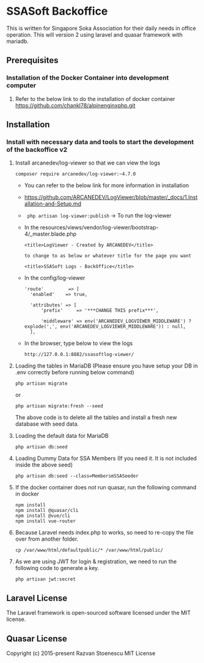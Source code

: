 # SSASoft Backoffice

This is written for Singapore Soka Association for their daily needs in office operation.
This will version 2 using laravel and quasar framework with mariadb.

## Prerequisites
### Installation of the Docker Container into development computer
1. Refer to the below link to do the installation of docker container
   https://github.com/chankl78/alpinenginxphp.git


## Installation
### Install with necessary data and tools to start the development of the backoffice v2
1. Install arcanedev/log-viewer so that we can view the logs
   ```
   composer require arcanedev/log-viewer:~4.7.0
   ```

   - You can refer to the below link for more information in installation
   - https://github.com/ARCANEDEV/LogViewer/blob/master/_docs/1.Installation-and-Setup.md

   - ``` php artisan log-viewer:publish``` -> To run the log-viewer
   - In the resources/views/vendor/log-viewer/bootstrap-4/_master.blade.php
      ```
      <title>LogViewer - Created by ARCANEDEV</title>

      to change to as below or whatever title for the page you want

      <title>SSASoft Logs - BackOffice</title>
      ```
   - In the config/log-viewer
      ```
      'route'         => [
        'enabled'    => true,

        'attributes' => [
            'prefix'     => '***CHANGE THIS prefix***',

            'middleware' => env('ARCANEDEV_LOGVIEWER_MIDDLEWARE') ? explode(',', env('ARCANEDEV_LOGVIEWER_MIDDLEWARE')) : null,
        ],

      ```
   - In the browser, type below to view the logs
      ```
      http://127.0.0.1:8882/ssasoftlog-viewer/
      ```

2. Loading the tables in MariaDB (Please ensure you have setup your DB in .env correctly before running below command)
   ```
   php artisan migrate
   ```


   or


   ```
   php artisan migrate:fresh --seed
   ```

   
   The above code is to delete all the tables and install a fresh new database with seed data.

3. Loading the default data for MariaDB
   ```
   php artisan db:seed
   ```

4. Loading Dummy Data for SSA Members (If you need it.  It is not included inside the above seed)
   ```
   php artisan db:seed --class=MembersmSSASeeder
   ```

5. If the docker container does not run quasar, run the following command in docker
   ```
   npm install
   npm install @quasar/cli
   npm install @vue/cli
   npm install vue-router
   ```
   
6. Because Laravel needs index.php to works, so need to re-copy the file over from another folder.
   ```
   cp /var/www/html/defaultpublic/* /var/www/html/public/
   ```

7. As we are using JWT for login & registration, we need to run the following code to generate a key.
   ```
   php artisan jwt:secret
   ```

## Laravel License

The Laravel framework is open-sourced software licensed under the MIT license.

## Quasar License

Copyright (c) 2015-present Razvan Stoenescu MIT License
